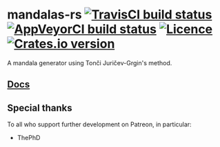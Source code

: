 # mandalas-rs [![TravisCI build status](https://travis-ci.org/nabijaczleweli/mandalas-rs.svg?branch=master)](https://travis-ci.org/nabijaczleweli/mandalas-rs) [![AppVeyorCI build status](https://ci.appveyor.com/api/projects/status/gihrkh7pis9l9god/branch/master?svg=true)](https://ci.appveyor.com/project/nabijaczleweli/mandalas-rs/branch/master) [![Licence](https://img.shields.io/badge/license-MIT-blue.svg?style=flat)](LICENSE) [![Crates.io version](https://meritbadge.herokuapp.com/mandalas)](https://crates.io/crates/mandalas)
A mandala generator using Tonči Juričev-Grgin's method.

## [Docs](https://rawcdn.githack.com/nabijaczleweli/mandalas-rs/doc/mandalas/index.html)

## Special thanks

To all who support further development on Patreon, in particular:

  * ThePhD
